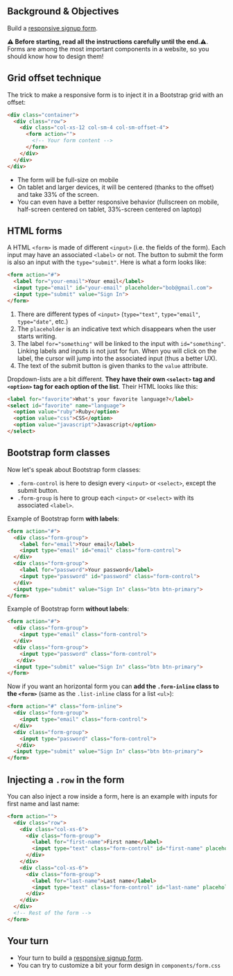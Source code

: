 ## Background & Objectives

Build a [responsive signup form](http://lewagon.github.io/bootstrap-challenges/10-Login/).

**⚠️ Before starting, read all the instructions carefully until the end.⚠️**. Forms are among the most important components in a website, so you should know how to design them!

## Grid offset technique

The trick to make a responsive form is to inject it in a Bootstrap grid with an offset:

```html
<div class="container">
  <div class="row">
    <div class="col-xs-12 col-sm-4 col-sm-offset-4">
      <form action="">
        <!-- Your form content -->
      </form>
    </div>
  </div>
</div>
```

- The form will be full-size on mobile
- On tablet and larger devices, it will be centered (thanks to the offset) and take 33% of the screen.
- You can even have a better responsive behavior (fullscreen on mobile, half-screen centered on tablet, 33%-screen centered on laptop)


## HTML forms

A HTML `<form>` is made of different `<input>` (i.e. the fields of the form). Each input may have an associated `<label>` or not. The button to submit the form is also an input with the `type="submit"`. Here is what a form looks like:

```html
<form action="#">
  <label for="your-email">Your email</label>
  <input type="email" id="your-email" placeholder="bob@gmail.com">
  <input type="submit" value="Sign In">
</form>
```

1. There are different types of `<input>` (`type="text"`, `type="email"`, `type="date"`, etc.)
2. The `placeholder` is an indicative text which disappears when the user starts writing.
3. The label `for="something"` will be linked to the input with `id="something"`. Linking labels and inputs is not just for fun. When you will click on the label, the cursor will jump into the associated input (thus a better UX).
4. The text of the submit button is given thanks to the `value` attribute.

Dropdown-lists are a bit different. **They have their own `<select>` tag and `<option>` tag for each option of the list**. Their HTML looks like this:


```html
<label for="favorite">What's your favorite language?</label>
<select id="favorite" name="language">
  <option value="ruby">Ruby</option>
  <option value="css">CSS</option>
  <option value="javascript">Javascript</option>
</select>
```


## Bootstrap form classes

Now let's speak about Bootstrap form classes:

- `.form-control` is here to design every `<input>` or `<select>`, except the submit button.
- `.form-group` is here to group each `<input>` or `<select>` with its associated `<label>`.

Example of Bootstrap form **with labels**:

```html
<form action="#">
  <div class="form-group">
    <label for="email">Your email</label>
    <input type="email" id="email" class="form-control">
  </div>
  <div class="form-group">
    <label for="password">Your password</label>
    <input type="password" id="password" class="form-control">
  </div>
  <input type="submit" value="Sign In" class="btn btn-primary">
</form>
```

Example of Bootstrap form **without labels**:

```html
<form action="#">
  <div class="form-group">
    <input type="email" class="form-control">
  </div>
  <div class="form-group">
    <input type="password" class="form-control">
   </div>
  <input type="submit" value="Sign In" class="btn btn-primary">
</form>
```

Now if you want an horizontal form you can **add the `.form-inline` class to the `<form>`** (same as the `.list-inline` class for a list `<ul>`):

```html
<form action="#" class="form-inline">
  <div class="form-group">
    <input type="email" class="form-control">
  </div>
  <div class="form-group">
    <input type="password" class="form-control">
   </div>
  <input type="submit" value="Sign In" class="btn btn-primary">
</form>
```

## Injecting a `.row` in the form

You can also inject a row inside a form, here is an example with inputs for first name and last name:

```html
<form action="">
  <div class="row">
    <div class="col-xs-6">
      <div class="form-group">
        <label for="first-name">First name</label>
        <input type="text" class="form-control" id="first-name" placeholder="Bob">
      </div>
    </div>
    <div class="col-xs-6">
      <div class="form-group">
        <label for="last-name">Last name</label>
        <input type="text" class="form-control" id="last-name" placeholder="Sponge">
      </div>
    </div>
  </div>
  <!-- Rest of the form -->
</form>
```

## Your turn

- Your turn to build a [responsive signup form](http://lewagon.github.io/bootstrap-challenges/10-Login/).
- You can try to customize a bit your form design in `components/form.css`

